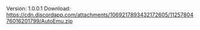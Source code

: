 Version: 1.0.0.1
Download: https://cdn.discordapp.com/attachments/1069217893432172605/1125780476016201799/AutoEmu.zip

